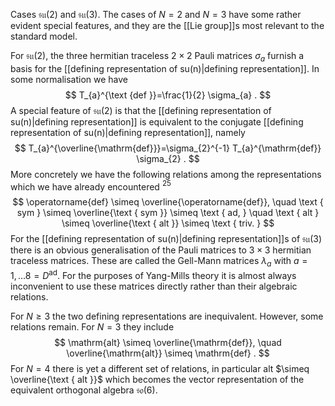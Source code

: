 Cases $\mathfrak{s u}(2)$ and $\mathfrak{s u}(3)$. The cases of $N=2$ and $N=3$ have some rather evident special features, and they are the [[Lie group]]s most relevant to the standard model.

For $\mathfrak{s u}(2)$, the three hermitian traceless $2 \times 2$ Pauli matrices $\sigma_{a}$ furnish a basis for the [[defining representation of su(n)|defining representation]]. In some normalisation we have
$$
T_{a}^{\text {def }}=\frac{1}{2} \sigma_{a} .
$$
A special feature of $\mathfrak{s u}(2)$ is that the [[defining representation of su(n)|defining representation]] is equivalent to the conjugate [[defining representation of su(n)|defining representation]], namely
$$
T_{a}^{\overline{\mathrm{def}}}=\sigma_{2}^{-1} T_{a}^{\mathrm{def}} \sigma_{2} .
$$
More concretely we have the following relations among the representations which we have already encountered ${ }^{25}$
$$
\operatorname{def} \simeq \overline{\operatorname{def}}, \quad \text { sym } \simeq \overline{\text { sym }} \simeq \text { ad, } \quad \text { alt } \simeq \overline{\text { alt }} \simeq \text { triv. }
$$
For the [[defining representation of su(n)|defining representation]]s of $\mathfrak{s u}(3)$ there is an obvious generalisation of the Pauli matrices to $3 \times 3$ hermitian traceless matrices. These are called the Gell-Mann matrices $\lambda_{a}$ with $a=1, \ldots 8=D^{\mathrm{ad}}$. For the purposes of Yang-Mills theory it is almost always inconvenient to use these matrices directly rather than their algebraic relations.

For $N \geq 3$ the two defining representations are inequivalent. However, some relations remain. For $N=3$ they include
$$
\mathrm{alt} \simeq \overline{\mathrm{def}}, \quad \overline{\mathrm{alt}} \simeq \mathrm{def} .
$$
For $N=4$ there is yet a different set of relations, in particular alt $\simeq \overline{\text { alt }}$ which becomes the vector representation of the equivalent orthogonal algebra $\mathfrak{s o}(6)$.